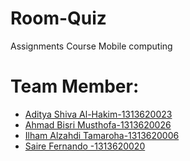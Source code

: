 # Room-Quiz
Assignments Course Mobile computing 
# Team Member:

- [Aditya Shiva Al-Hakim-1313620023](https://github.com/lawytel)
- [Ahmad Bisri Musthofa-1313620026](https://github.com/Abim29)
- [Ilham Alzahdi Tamaroha-1313620006](https://github.com/ilhamalzahdii)
- [Saire Fernando -1313620020](https://github.com/sairefernando)
